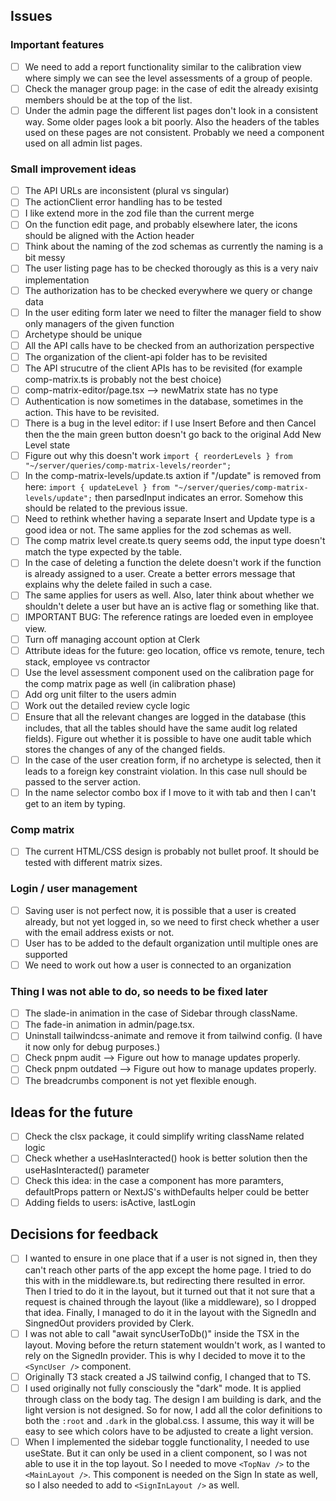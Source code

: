 ## Issues

### Important features

- [ ] We need to add a report functionality similar to the calibration view where simply we can see the level assessments of a group of people.
- [ ] Check the manager group page: in the case of edit the already exisintg members should be at the top of the list.
- [ ] Under the admin page the different list pages don't look in a consistent way. Some older pages look a bit poorly. Also the headers of the tables used on these pages are not consistent. Probably we need a component used on all admin list pages.

### Small improvement ideas

- [ ] The API URLs are inconsistent (plural vs singular)
- [ ] The actionClient error handling has to be tested
- [ ] I like extend more in the zod file than the current merge
- [ ] On the function edit page, and probably elsewhere later, the icons should be aligned with the Action header
- [ ] Think about the naming of the zod schemas as currently the naming is a bit messy
- [ ] The user listing page has to be checked thorougly as this is a very naiv implementation
- [ ] The authorization has to be checked everywhere we query or change data
- [ ] In the user editing form later we need to filter the manager field to show only managers of the given function
- [ ] Archetype should be unique
- [ ] All the API calls have to be checked from an authorization perspective
- [ ] The organization of the client-api folder has to be revisited
- [ ] The API strucutre of the client APIs has to be revisited (for example comp-matrix.ts is probably not the best choice)
- [ ] comp-matrix-editor/page.tsx --> newMatrix state has no type
- [ ] Authentication is now sometimes in the database, sometimes in the action. This have to be revisited.
- [ ] There is a bug in the level editor: if I use Insert Before and then Cancel then the the main green button doesn't go back to the original Add New Level state
- [ ] Figure out why this doesn't work `import { reorderLevels } from "~/server/queries/comp-matrix-levels/reorder";`
- [ ] In the comp-matrix-levels/update.ts axtion if "/update" is removed from here: `import { updateLevel } from "~/server/queries/comp-matrix-levels/update";` then parsedInput indicates an error. Somehow this should be related to the previous issue.
- [ ] Need to rethink whether having a separate Insert and Update type is a good idea or not. The same applies for the zod schemas as well.
- [ ] The comp matrix level create.ts query seems odd, the input type doesn't match the type expected by the table.
- [ ] In the case of deleting a function the delete doesn't work if the function is already assigned to a user. Create a better errors message that explains why the delete failed in such a case.
- [ ] The same applies for users as well. Also, later think about whether we shouldn't delete a user but have an is active flag or something like that.
- [ ] IMPORTANT BUG: The reference ratings are loeded even in employee view.
- [ ] Turn off managing account option at Clerk
- [ ] Attribute ideas for the future: geo location, office vs remote, tenure, tech stack, employee vs contractor
- [ ] Use the level assessment component used on the calibration page for the comp matrix page as well (in calibration phase)
- [ ] Add org unit filter to the users admin
- [ ] Work out the detailed review cycle logic
- [ ] Ensure that all the relevant changes are logged in the database (this includes, that all the tables should have the same audit log related fields). Figure out whether it is possible to have one audit table which stores the changes of any of the changed fields.
- [ ] In the case of the user creation form, if no archetype is selected, then it leads to a foreign key constraint violation. In this case null should be passed to the server action.
- [ ] In the name selector combo box if I move to it with tab and then I can't get to an item by typing.

### Comp matrix

- [ ] The current HTML/CSS design is probably not bullet proof. It should be tested with different matrix sizes.

### Login / user management

- [ ] Saving user is not perfect now, it is possible that a user is created already, but not yet logged in, so we need to first check whether a user with the email address exists or not.
- [ ] User has to be added to the default organization until multiple ones are supported
- [ ] We need to work out how a user is connected to an organization

### Thing I was not able to do, so needs to be fixed later

- [ ] The slade-in animation in the case of Sidebar through className.
- [ ] The fade-in animation in admin/page.tsx.
- [ ] Uninstall tailwindcss-animate and remove it from tailwind config. (I have it now only for debug purposes.)
- [ ] Check pnpm audit --> Figure out how to manage updates properly.
- [ ] Check pnpm outdated --> Figure out how to manage updates properly.
- [ ] The breadcrumbs component is not yet flexible enough.

## Ideas for the future

- [ ] Check the clsx package, it could simplify writing className related logic
- [ ] Check whether a useHasInteracted() hook is better solution then the useHasInteracted() parameter
- [ ] Check this idea: in the case a component has more paramters, defaultProps pattern or NextJS's withDefaults helper could be better
- [ ] Adding fields to users: isActive, lastLogin

## Decisions for feedback

- [ ] I wanted to ensure in one place that if a user is not signed in, then they can't reach other parts of the app except the home page. I tried to do this with in the middleware.ts, but redirecting there resulted in error. Then I tried to do it in the layout, but it turned out that it not sure that a request is chained through the layout (like a middleware), so I dropped that idea. Finally, I managed to do it in the layout with the SignedIn and SingnedOut providers provided by Clerk.
- [ ] I was not able to call "await syncUserToDb()" inside the TSX in the layout. Moving before the return statement wouldn't work, as I wanted to rely on the SignedIn provider. This is why I decided to move it to the `<SyncUser />` component.
- [ ] Originally T3 stack created a JS tailwind config, I changed that to TS.
- [ ] I used originally not fully consciously the "dark" mode. It is applied through class on the body tag. The design I am building is dark, and the light version is not designed. So for now, I add all the color definitions to both the `:root` and `.dark` in the global.css. I assume, this way it will be easy to see which colors have to be adjusted to create a light version.
- [ ] When I implemented the sidebar toggle functionality, I needed to use useState. But it can only be used in a client component, so I was not able to use it in the top layout. So I needed to move `<TopNav />` to the `<MainLayout />`. This component is needed on the Sign In state as well, so I also needed to add to `<SignInLayout />` as well.
